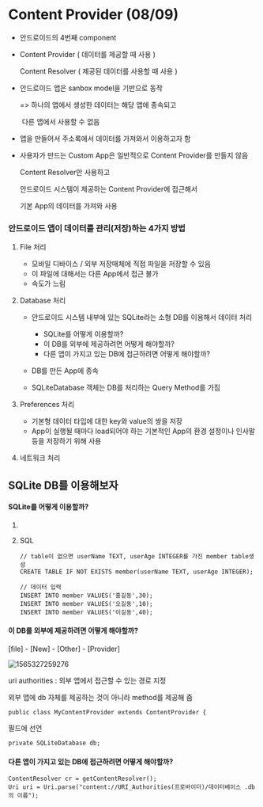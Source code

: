 # Content Provider (08/09)

- 안드로이드의 4번째 component

- Content Provider ( 데이터를 제공할 때 사용 )

  Content Resolver ( 제공된 데이터를 사용할 때 사용 )

- 안드로이드 앱은 sanbox model을 기반으로 동작

  => 하나의 앱에서 생성한 데이터는 해당 앱에 종속되고

  ​	 다른 앱에서 사용할 수 없음

- 앱을 만들어서 주소록에서 데이터를 가져와서 이용하고자 함

- 사용자가 만드는 Custom App은 일반적으로 Content Provider를 만들지 않음

  Content Resolver만 사용하고 

  안드로이드 시스템이 제공하는 Content Provider에 접근해서

  기본 App의 데이터를 가져와 사용

  

### 안드로이드 앱이 데이터를 관리(저장)하는  4가지 방법

1. File 처리

   - 모바일 디바이스 / 외부 저장매체에 직접 파일을 저장할 수 있음
   - 이 파일에 대해서는 다른 App에서 접근 불가
   - 속도가 느림
   
2. Database 처리

   - 안드로이드 시스템 내부에 있는 SQLite라는 소형 DB를 이용해서 데이터 처리
     - SQLite를 어떻게 이용할까?
     - 이 DB를 외부에 제공하려면 어떻게 해야할까?
     - 다른 앱이 가지고 있는 DB에 접근하려면 어떻게 해야할까?
  
   - DB를 만든 App에 종속
   - SQLiteDatabase 객체는 DB를 처리하는 Query Method를 가짐

3. Preferences 처리

   - 기본형 데이터 타입에 대한 key와 value의 쌍을 저장
   - App이 실행될 때마다 load되어야 하는 기본적인 App의 환경 설정이나 인사말 등을 저장하기 위해 사용

4. 네트워크 처리


## SQLite DB를 이용해보자

#### SQLite를 어떻게 이용할까?

1.

2. SQL

   ```
   // table이 없으면 userName TEXT, userAge INTEGER를 가진 member table생성
   CREATE TABLE IF NOT EXISTS member(userName TEXT, userAge INTEGER);
   
   // 데이터 입력
   INSERT INTO member VALUES('홍길동',30);
   INSERT INTO member VALUES('오길동',10);
   INSERT INTO member VALUES('이길동',40);
   
   ```

   

#### 이 DB를 외부에 제공하려면 어떻게 해야할까?

[file] - [New] - [Other] - [Provider]

![1565327259276](C:\Users\student\AppData\Roaming\Typora\typora-user-images\1565327259276.png)

uri authorities : 외부 앱에서 접근할 수 있는 경로 지정

외부 앱에 db 자체를 제공하는 것이 아니라 method를 제공해 줌



```
public class MyContentProvider extends ContentProvider {
```

필드에 선언

```
private SQLiteDatabase db;
```

#### 다른 앱이 가지고 있는 DB에 접근하려면 어떻게 해야할까?

```
ContentResolver cr = getContentResolver();
Uri uri = Uri.parse("content://URI_Authorities(프로바이더)/데이터베이스 .db의 이름");
```
